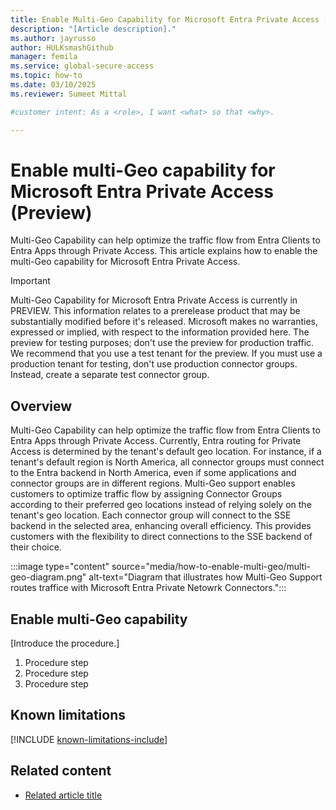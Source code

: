 ```yaml
---
title: Enable Multi-Geo Capability for Microsoft Entra Private Access (Preview)
description: "[Article description]."
ms.author: jayrusso
author: HULKsmashGithub
manager: femila
ms.service: global-secure-access
ms.topic: how-to   
ms.date: 03/10/2025   
ms.reviewer: Sumeet Mittal   

#customer intent: As a <role>, I want <what> so that <why>.

---
```


<!-- --------------------------------------

- Use this template with pattern instructions for:

How To

- Before you sign off or merge:

Remove all comments except the customer intent.

- Feedback:

https://aka.ms/patterns-feedback

-->

# Enable multi-Geo capability for Microsoft Entra Private Access (Preview)
Multi-Geo Capability can help optimize the traffic flow from Entra Clients to Entra Apps through Private Access. This article explains how to enable the multi-Geo capability for Microsoft Entra Private Access.

> [!IMPORTANT]
> Multi-Geo Capability for Microsoft Entra Private Access is currently in PREVIEW.
> This information relates to a prerelease product that may be substantially modified before it's released. Microsoft makes no warranties, expressed or implied, with respect to the information provided here. 
> The preview for testing purposes; don't use the preview for production traffic. We recommend that you use a test tenant for the preview. If you must use a production tenant for testing, don't use production connector groups. Instead, create a separate test connector group. 

## Overview

Multi-Geo Capability can help optimize the traffic flow from Entra Clients to Entra Apps through Private Access. Currently, Entra routing for Private Access is determined by the tenant's default geo location. For instance, if a tenant's default region is North America, all connector groups must connect to the Entra backend in North America, even if some applications and connector groups are in different regions. Multi-Geo support enables customers to optimize traffic flow by assigning Connector Groups according to their preferred geo locations instead of relying solely on the tenant's geo location. Each connector group will connect to the SSE backend in the selected area, enhancing overall efficiency. This provides customers with the flexibility to direct connections to the SSE backend of their choice.   
<!-- Art Library Source# ConceptArt-0-000-048 -->
:::image type="content" source="media/how-to-enable-multi-geo/multi-geo-diagram.png" alt-text="Diagram that illustrates how Multi-Geo Support routes traffice with Microsoft Entra Private Netowrk Connectors.":::   

## Enable multi-Geo capability

[Introduce the procedure.]

1. Procedure step
1. Procedure step
1. Procedure step

## Known limitations

[!INCLUDE [known-limitations-include](../includes/known-limitations-include.md)]

## Related content

* [Related article title](link.md)
